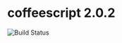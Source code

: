 # coffeescript 2.0.2

![Build Status](https://travis-ci.org/cyber-dojo-languages/coffeescript-2.0.1.svg?branch=master)
